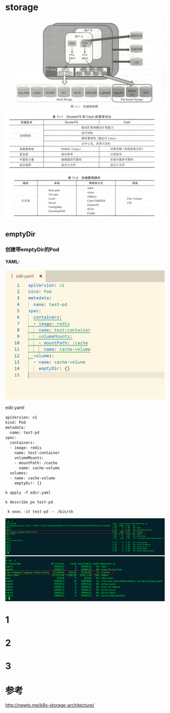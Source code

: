 # storage


![](https://raw.githubusercontent.com/latermonk/cka-pre/master/Issues/images/s01.png)
![](https://raw.githubusercontent.com/latermonk/cka-pre/master/Issues/images/s02.png)
![](https://raw.githubusercontent.com/latermonk/cka-pre/master/Issues/images/s03.png)


## emptyDir

### 创建带emptyDir的Pod

#### YAML:
![](https://raw.githubusercontent.com/latermonk/cka-pre/master/Issues/images/empty00.png)

edir.yaml
```
apiVersion: v1
kind: Pod
metadata:
  name: test-pd
spec:
  containers:
  - image: redis
    name: test-container
    volumeMounts:
    - mountPath: /cache
      name: cache-volume
  volumes:
  - name: cache-volume
    emptyDir: {}
```


```
k apply -f edir.yaml

```


```
k describe po test-pd 
```

```
 k exec -it test-pd -- /bin/sh 
```


 ![](https://raw.githubusercontent.com/latermonk/cka-pre/master/Issues/images/empty01.png)
 ![](https://raw.githubusercontent.com/latermonk/cka-pre/master/Issues/images/empty02.png)



# 1

# 2

# 3

# 参考
http://newto.me/k8s-storage-architecture/
